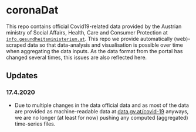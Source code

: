 # coronaDat

This repo contains official Covid19-related data provided by the Austrian ministry of Social Affairs, Health, Care and Consumer Protection at [`info.gesundheitsministerium.at`](https://info.gesundheitsministerium.at). This repo we provide automatically (web)-scraped data so that data-analysis and visualisation is possible over time when aggregating the data inputs. As the data format from the portal has changed several times, this issues are also reflected here.

## Updates
### 17.4.2020
- Due to multiple changes in the data official data and as most of the data are provided as machine-readable data at [data.gv.at/covid-19](https://www.data.gv.at/covid-19) anyways, we are no longer (at least for now) pushing any computed (aggregated) time-series files.
